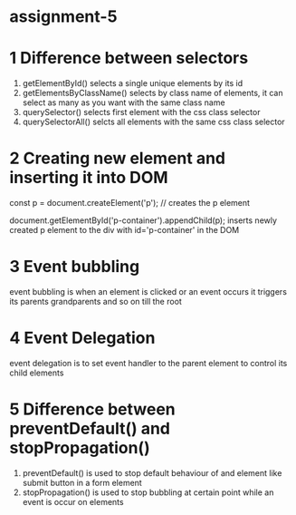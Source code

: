 # assignment-5

# 1 Difference between selectors
1. getElementById() selects a single unique elements by its id
2. getElementsByClassName() selects by class name of elements, it can select as many as you want with the same class name
3. querySelector() selects first element with the css class selector
4. querySelectorAll() selcts all elements with the same css class selector

# 2 Creating new element and inserting it into DOM
const p = document.createElement('p'); // creates the p element

document.getElementById('p-container').appendChild(p); inserts newly created p element to the div with id='p-container' in the DOM 

# 3 Event bubbling 
event bubbling is when an element is clicked or an event occurs it triggers its parents grandparents and so on till the root

# 4 Event Delegation
event delegation is to set event handler to the parent element to control its child elements

# 5 Difference between preventDefault() and stopPropagation()
1. preventDefault() is used to stop default behaviour of and element like submit button in a form element
2. stopPropagation() is used to stop bubbling at certain point while an event is occur on elements
